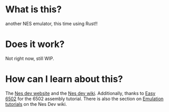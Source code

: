 # What is this?
another NES emulator, this time using Rust!!

# Does it work?
Not right now, still WIP.

# How can I learn about this?
The [Nes dev website](https://www.nesdev.org) and the [Nes dev wiki](https://www.nesdev.org/wiki/Nesdev_Wiki). Additionally, thanks to [Easy 6502](http://skilldrick.github.io/easy6502/) for the 6502 assembly tutorial. There is also the section on [Emulation tutorials](https://www.nesdev.org/wiki/Emulation_tutorials) on the Nes Dev wiki.